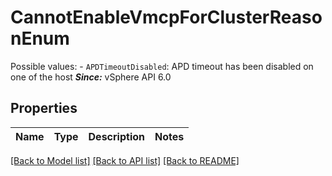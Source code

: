 # CannotEnableVmcpForClusterReasonEnum

Possible values: - `APDTimeoutDisabled`: APD timeout has been disabled on one of the host    ***Since:*** vSphere API 6.0 

## Properties
Name | Type | Description | Notes
------------ | ------------- | ------------- | -------------

[[Back to Model list]](../README.md#documentation-for-models) [[Back to API list]](../README.md#documentation-for-api-endpoints) [[Back to README]](../README.md)


